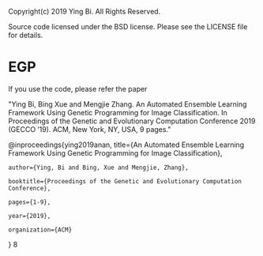 Copyright(c) 2019 Ying Bi.
All Rights Reserved.

Source code licensed under the BSD license. Please see the LICENSE file for details.

EGP
=============
If you use the code, please refer the paper 

"Ying Bi, Bing Xue and Mengjie Zhang. An Automated Ensemble Learning Framework Using Genetic Programming for Image Classification. In Proceedings of the Genetic and Evolutionary Computation Conference 2019
(GECCO ’19). ACM, New York, NY, USA, 9 pages."

@inproceedings{ying2019anan,
	title={An Automated Ensemble Learning Framework Using Genetic Programming for Image Classification},
	
	author={Ying, Bi and Bing, Xue and Mengjie, Zhang},
	
	booktitle={Proceedings of the Genetic and Evolutionary Computation Conference},
	
	pages={1-9},
	
	year={2019},
	
	organization={ACM}
	
}
8
